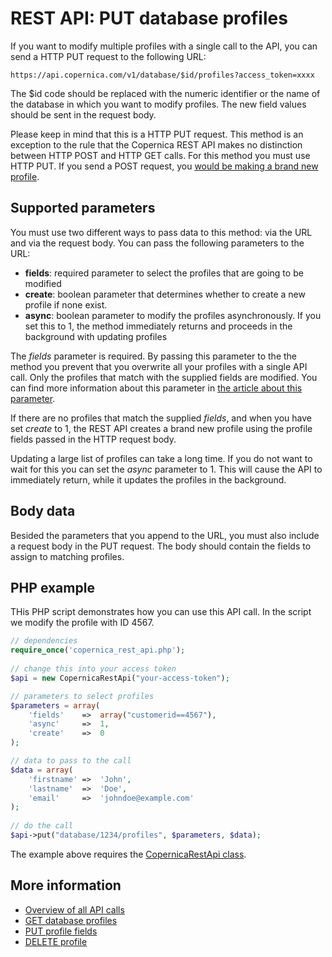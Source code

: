 # REST API: PUT database profiles

If you want to modify multiple profiles with a single call to the API, you
can send a HTTP PUT request to the following URL:

`https://api.copernica.com/v1/database/$id/profiles?access_token=xxxx`

The $id code should be replaced with the numeric identifier or the name
of the database in which you want to modify profiles. The new field values
should be sent in the request body.

Please keep in mind that this is a HTTP PUT request. This method is an
exception to the rule that the Copernica REST API makes no distinction between
HTTP POST and HTTP GET calls. For this method you must use HTTP PUT. If you
send a POST request, you [would be making a brand new profile](./rest-post-database-profiles.md). 

## Supported parameters

You must use two different ways to pass data to this method: via the URL and
via the request body. You can pass the following parameters to the URL:

* **fields**: required parameter to select the profiles that are going to be modified
* **create**: boolean parameter that determines whether to create a new profile if none exist.
* **async**: boolean parameter to modify the profiles asynchronously. If you set this to 1, the method immediately returns and proceeds in the background with updating profiles

The *fields* parameter is required. By passing this parameter to the the method
you prevent that you overwrite all your profiles with a single API call. Only
the profiles that match with the supplied fields are modified. You can find more
information about this parameter in [the article about this parameter](./rest-fields-parameter.md).

If there are no profiles that match the supplied *fields*, and when you have set
*create* to 1, the REST API creates a brand new profile using
the profile fields passed in the HTTP request body.

Updating a large list of profiles can take a long time. If you do not want to
wait for this you can set the *async* parameter to 1. This will cause the API
to immediately return, while it updates the profiles in the background.

## Body data

Besided the parameters that you append to the URL, you must also include a
request body in the PUT request. The body should contain the fields to
assign to matching profiles.

## PHP example

THis PHP script demonstrates how you can use this API call. In the script
we modify the profile with ID 4567.

```php
// dependencies
require_once('copernica_rest_api.php');
    
// change this into your access token
$api = new CopernicaRestApi("your-access-token");

// parameters to select profiles
$parameters = array(
    'fields'    =>  array("customerid==4567"),
    'async'     =>  1,
    'create'    =>  0
);

// data to pass to the call
$data = array(
    'firstname' =>  'John',
    'lastname'  =>  'Doe',
    'email'     =>  'johndoe@example.com'
);
    
// do the call
$api->put("database/1234/profiles", $parameters, $data);
```

The example above requires the [CopernicaRestApi class](rest-php).

## More information

* [Overview of all API calls](./rest-api.md)
* [GET database profiles](./rest-get-database-profiles.md)
* [PUT profile fields](./rest-put-profile-fields.md)
* [DELETE profile](./rest-delete-profile.md)
